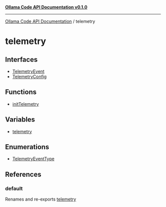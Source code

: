 [**Ollama Code API Documentation v0.1.0**](../README.md)

***

[Ollama Code API Documentation](../modules.md) / telemetry

# telemetry

## Interfaces

- [TelemetryEvent](interfaces/TelemetryEvent.md)
- [TelemetryConfig](interfaces/TelemetryConfig.md)

## Functions

- [initTelemetry](functions/initTelemetry.md)

## Variables

- [telemetry](variables/telemetry.md)

## Enumerations

- [TelemetryEventType](enumerations/TelemetryEventType.md)

## References

### default

Renames and re-exports [telemetry](variables/telemetry.md)
